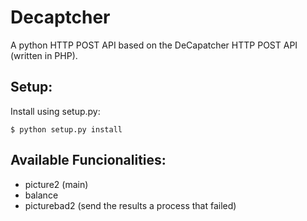 # Decaptcher

A python HTTP POST API based on the DeCapatcher HTTP POST API \(written in PHP\).

## Setup:

Install using setup.py:
```shell
$ python setup.py install
```

## Available Funcionalities:

* picture2 (main)
* balance
* picturebad2 (send the results a process that failed)
